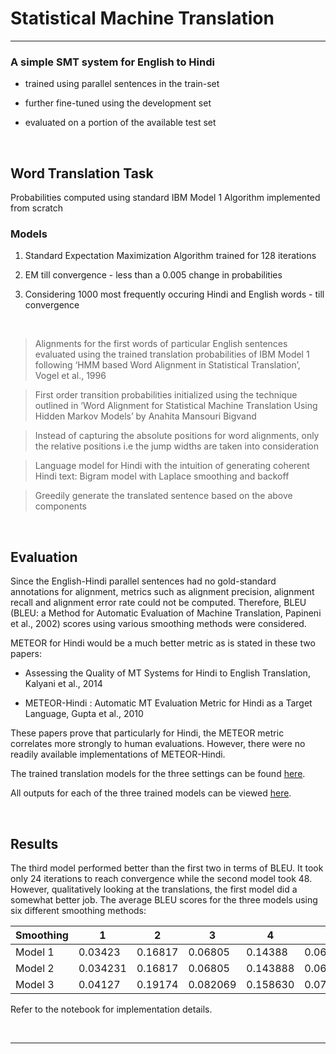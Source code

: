 # Statistical Machine Translation

---

### A simple SMT system for English to Hindi

- trained using parallel sentences in the train-set

- further fine-tuned using the development set

- evaluated on a portion of the available test set

<br>

## Word Translation Task

Probabilities computed using standard IBM Model 1 Algorithm implemented from scratch 

### Models


1. Standard Expectation Maximization Algorithm trained for 128 iterations


2. EM till convergence - less than a 0.005 change in probabilities


3. Considering 1000 most frequently occuring Hindi and English words - till convergence

<br>

> Alignments for the first words of particular English sentences evaluated using the trained translation probabilities of IBM Model 1 following ‘HMM based Word Alignment in Statistical Translation’, Vogel et al., 1996

> First order transition probabilities initialized using the technique outlined in ‘Word Alignment for Statistical Machine Translation Using Hidden Markov Models’ by Anahita Mansouri Bigvand

> Instead of capturing the absolute positions for word alignments, only the relative positions i.e the jump widths are taken into consideration

> Language model for Hindi with the intuition of generating coherent Hindi text: Bigram model with Laplace smoothing and backoff

> Greedily generate the translated sentence based on the above components

<br>

## Evaluation

Since the English-Hindi parallel sentences had no gold-standard annotations for alignment, metrics such as alignment precision, alignment recall and alignment error rate could not be computed. Therefore, BLEU (BLEU: a Method for Automatic Evaluation of Machine Translation, Papineni et al., 2002) scores using various smoothing methods were considered.

METEOR for Hindi would be a much better metric as is stated in these two papers:

- Assessing the Quality of MT Systems for Hindi to English Translation, Kalyani et al., 2014

- METEOR-Hindi : Automatic MT Evaluation Metric for Hindi as a Target Language, Gupta et al., 2010

These papers prove that particularly for Hindi, the METEOR metric correlates more strongly to human evaluations. However, there were no readily available implementations of METEOR-Hindi.

The trained translation models for the three settings can be found [here](https://drive.google.com/drive/folders/1Ccgy3414A4idj7VQVM64mlEutw9RhgF_?usp=sharing).

All outputs for each of the three trained models can be viewed [here](https://docs.google.com/document/d/1h0GiTy81rBiaZKcpDGsFJGUwA_Cj2hA6J2-QeBoFik8/edit?usp=sharing).

<br>

## Results

The third model performed better than the first two in terms of BLEU. It took only 24 iterations to reach convergence while the second model took 48. However, qualitatively looking at the translations, the first model did a somewhat better job. The average BLEU scores for the three models using six different smoothing methods:


| Smoothing |   1   |   2   |   3   |   4   |   5   |   7   |
|---------|---------|---------|---------|---------|---------|---------|
| Model 1 | 0.03423 | 0.16817 | 0.06805 | 0.14388 | 0.06571 | 0.18977 |
| Model 2 |0.034231 | 0.16817 | 0.06805 |0.143888 | 0.06571 | 0.18977 |
| Model 3 | 0.04127 | 0.19174 |0.082069 | 0.158630 |0.077351 |0.205563 |

Refer to the notebook for implementation details.

<br>

---